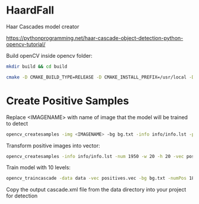 # HaardFall
Haar Cascades model creator<br/>

https://pythonprogramming.net/haar-cascade-object-detection-python-opencv-tutorial/

Build openCV inside opencv folder:
``` sh
mkdir build && cd build
```

``` sh
cmake -D CMAKE_BUILD_TYPE=RELEASE -D CMAKE_INSTALL_PREFIX=/usr/local -D INSTALL_PYTHON_EXAMPLES=ON -D OPENCV_EXTRA_MODULES_PATH=~/opencv_contrib/modules -D BUILD_EXAMPLES=ON ..
```

# Create Positive Samples
Replace \<IMAGENAME\> with name of image that the model will be trained to detect
``` sh
opencv_createsamples -img <IMAGENAME> -bg bg.txt -info info/info.lst -pngoutput info -maxxangle 0.5 -maxyangle 0.5 -maxzangle 0.5 -num 1950
```
Transform positive images into vector:
``` sh
opencv_createsamples -info info/info.lst -num 1950 -w 20 -h 20 -vec positives.vec
```
Train model with 10 levels:
``` sh
opencv_traincascade -data data -vec positives.vec -bg bg.txt -numPos 1800 -numNeg 900 -numStages 10 -w 20 -h 20
```
Copy the output cascade.xml file from the data directory into your project for detection
